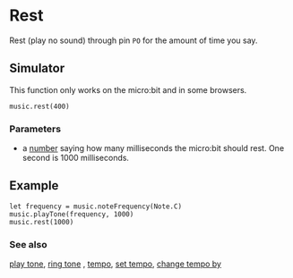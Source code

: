 # Rest

Rest (play no sound) through pin `PO` for the amount of time you say.

## Simulator

This function only works on the micro:bit and in some browsers.

```sig
music.rest(400)
```

### Parameters

* a [number](/reference/types/number) saying how many milliseconds the micro:bit should rest. One second is 1000 milliseconds.

## Example

```blocks
let frequency = music.noteFrequency(Note.C)
music.playTone(frequency, 1000)
music.rest(1000)
```

### See also

[play tone](/reference/music/play-tone), [ring tone](/reference/music/ring-tone) , [tempo](/reference/music/tempo), [set tempo](/reference/music/set-tempo), [change tempo by](/reference/music/change-tempo-by)

